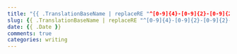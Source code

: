 ```yaml
---
title: "{{ .TranslationBaseName | replaceRE "^[0-9]{4}-[0-9]{2}-[0-9]{2}-" "" | replaceRE "-" " " | title }}"
slug: {{ .TranslationBaseName | replaceRE "^[0-9]{4}-[0-9]{2}-[0-9]{2}-" ""  }}
date: {{ .Date }}
comments: true
categories: writing
---
```

